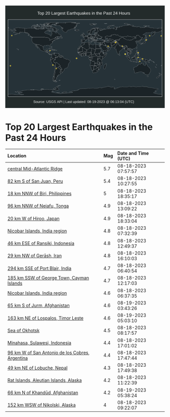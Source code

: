 ![Map](./map.png)

# Top 20 Largest Earthquakes in the Past 24 Hours

| Location | Mag | Date and Time (UTC) |
|:---|:---|:---|
| [central Mid-Atlantic Ridge](https://earthquake.usgs.gov/earthquakes/eventpage/us7000kp6m) | 5.7 | 08-18-2023 07:57:57 |
| [82 km S of San Juan, Peru](https://earthquake.usgs.gov/earthquakes/eventpage/us7000kp73) | 5.4 | 08-18-2023 10:27:55 |
| [18 km NNW of Biri, Philippines](https://earthquake.usgs.gov/earthquakes/eventpage/us7000kpba) | 5 | 08-18-2023 18:35:17 |
| [96 km NNW of Neiafu, Tonga](https://earthquake.usgs.gov/earthquakes/eventpage/us7000kp7p) | 4.9 | 08-18-2023 13:09:22 |
| [20 km W of Hiroo, Japan](https://earthquake.usgs.gov/earthquakes/eventpage/us7000kpb9) | 4.9 | 08-18-2023 18:33:04 |
| [Nicobar Islands, India region](https://earthquake.usgs.gov/earthquakes/eventpage/us7000kp6i) | 4.8 | 08-18-2023 07:32:39 |
| [46 km ESE of Ransiki, Indonesia](https://earthquake.usgs.gov/earthquakes/eventpage/us7000kp7m) | 4.8 | 08-18-2023 12:49:37 |
| [29 km NW of Gerāsh, Iran](https://earthquake.usgs.gov/earthquakes/eventpage/us7000kp9x) | 4.8 | 08-18-2023 16:10:03 |
| [294 km SSE of Port Blair, India](https://earthquake.usgs.gov/earthquakes/eventpage/us7000kp6j) | 4.7 | 08-18-2023 06:40:54 |
| [185 km SSW of George Town, Cayman Islands](https://earthquake.usgs.gov/earthquakes/eventpage/us7000kp7j) | 4.7 | 08-18-2023 12:17:03 |
| [Nicobar Islands, India region](https://earthquake.usgs.gov/earthquakes/eventpage/us7000kp6n) | 4.6 | 08-18-2023 06:37:35 |
| [65 km S of Jurm, Afghanistan](https://earthquake.usgs.gov/earthquakes/eventpage/us7000kper) | 4.6 | 08-19-2023 03:43:26 |
| [163 km NE of Lospalos, Timor Leste](https://earthquake.usgs.gov/earthquakes/eventpage/us7000kpf1) | 4.6 | 08-19-2023 05:03:10 |
| [Sea of Okhotsk](https://earthquake.usgs.gov/earthquakes/eventpage/us7000kp6r) | 4.5 | 08-18-2023 08:17:57 |
| [Minahasa, Sulawesi, Indonesia](https://earthquake.usgs.gov/earthquakes/eventpage/us7000kpai) | 4.4 | 08-18-2023 17:01:02 |
| [96 km W of San Antonio de los Cobres, Argentina](https://earthquake.usgs.gov/earthquakes/eventpage/us7000kpaq) | 4.4 | 08-18-2023 17:47:44 |
| [49 km NE of Lobuche, Nepal](https://earthquake.usgs.gov/earthquakes/eventpage/us7000kpar) | 4.3 | 08-18-2023 17:49:38 |
| [Rat Islands, Aleutian Islands, Alaska](https://earthquake.usgs.gov/earthquakes/eventpage/us7000kp7b) | 4.2 | 08-18-2023 11:22:39 |
| [66 km N of Khandūd, Afghanistan](https://earthquake.usgs.gov/earthquakes/eventpage/us7000kpf7) | 4.2 | 08-19-2023 05:38:24 |
| [152 km WSW of Nikolski, Alaska](https://earthquake.usgs.gov/earthquakes/eventpage/us7000kp6v) | 4 | 08-18-2023 09:22:07 |
